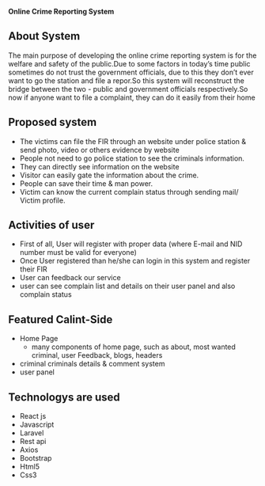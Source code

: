 **Online Crime Reporting System**

## About System
The main purpose of developing the online crime reporting system is for the welfare and safety of the public.Due to some factors in today’s time public sometimes do not trust the government officials, due to this they don’t ever want to go the station and file a repor.So this system will reconstruct the bridge between the two - public and government officials respectively.So now if anyone want to file a complaint, they can do it easily from their home

## Proposed system
- The victims can file the FIR through an website under police station & send photo, video or others  evidence by website
- People not need to go police station to see the criminals information.
- They can directly see information on the website  
- Visitor can easily gate the information about the crime.
- People can save their time & man power.
- Victim can know the current complain status  through sending mail/ Victim profile.

## Activities of user
- First of all,  User will register with proper data (where E-mail and NID number must be valid for everyone)
- Once User registered than he/she can login in this system and register their FIR
- User can feedback our service
- user can see complain list and details on their user panel and also complain status

## Featured Calint-Side
- Home Page
  - many components of home page, such as
  about, most wanted criminal, user Feedback, blogs, headers
- criminal criminals details & comment system
- user panel

## Technologys are used
- React js 
- Javascript
- Laravel
- Rest api
- Axios
- Bootstrap 
- Html5
- Css3
